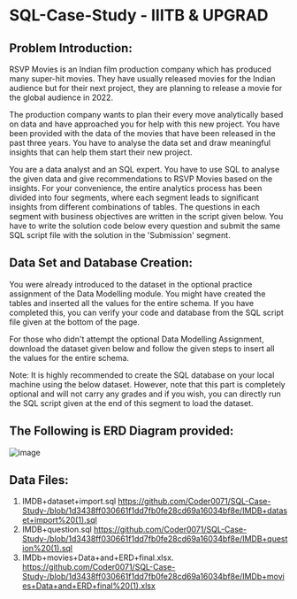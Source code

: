# SQL-Case-Study - IIITB & UPGRAD

## Problem Introduction:

RSVP Movies is an Indian film production company which has produced many super-hit movies. They have usually released movies for the Indian audience but for their next project, they are planning to release a movie for the global audience in 2022. 

The production company wants to plan their every move analytically based on data and have approached you for help with this new project. You have been provided with the data of the movies that have been released in the past three years. You have to analyse the data set and draw meaningful insights that can help them start their new project.      

You are a data analyst and an SQL expert. You have to use SQL to analyse the given data and give recommendations to RSVP Movies based on the insights. For your convenience, the entire analytics process has been divided into four segments, where each segment leads to significant insights from different combinations of tables. The questions in each segment with business objectives are written in the script given below. You have to write the solution code below every question and submit the same SQL script file with the solution in the 'Submission' segment.

## Data Set and Database Creation:

You were already introduced to the dataset in the optional practice assignment of the Data Modelling module. You might have created the tables and inserted all the values for the entire schema. If you have completed this, you can verify your code and database from the SQL script file given at the bottom of the page.

 

For those who didn't attempt the optional Data Modelling Assignment, download the dataset given below and follow the given steps to insert all the values for the entire schema. 

 

Note: It is highly recommended to create the SQL database on your local machine using the below dataset. However, note that this part is completely optional and will not carry any grades and if you wish, you can directly run the SQL script given at the end of this segment to load the dataset.






## The Following is ERD Diagram provided: 
![image](https://user-images.githubusercontent.com/102786084/164955047-1f1d9fc0-55d9-498c-9f18-f159034359fb.png)

## Data Files:
1. IMDB+dataset+import.sql https://github.com/Coder0071/SQL-Case-Study-/blob/1d3438ff030661f1dd7fb0fe28cd69a16034bf8e/IMDB+dataset+import%20(1).sql
2. IMDB+question.sql https://github.com/Coder0071/SQL-Case-Study-/blob/1d3438ff030661f1dd7fb0fe28cd69a16034bf8e/IMDB+question%20(1).sql
3. IMDb+movies+Data+and+ERD+final.xlsx. https://github.com/Coder0071/SQL-Case-Study-/blob/1d3438ff030661f1dd7fb0fe28cd69a16034bf8e/IMDb+movies+Data+and+ERD+final%20(1).xlsx
